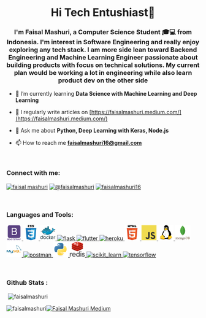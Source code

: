 <!-- ### Hi there I'm Faisal Mashuri👋

- 🔭 I’m currently Studying on Universitas Singaperbangsa Karawang
- 🌱 I’m currently learning Data Scientist and Backend Developer
- 📫 How to reach me: [Linkedin](https://www.linkedin.com/in/faisal-mashuri/) 
- 😄 Pronouns: He/Him
<!--
**FaisalMashuri/FaisalMashuri** is a ✨ _special_ ✨ repository because its `README.md` (this file) appears on your GitHub profile.

Here are some ideas to get you started:


-->

<!-- <img src="https://github-readme-stats.vercel.app/api?username=FaisalMashuri&&show_icons=true&title_color=ffffff&icon_color=bb2acf&text_color=daf7dc&bg_color=151515"> -->
<h1 align="center">Hi Tech Entushiast👋</h1>
<h3 align="center">I'm Faisal Mashuri, a Computer Science Student 🎓💻 from Indonesia. I'm interest in Software Engineering and really enjoy exploring any tech stack. I am more side lean toward Backend Engineering and Machine Learning Engineer passionate about building products with focus on technical solutions. My current plan would be working a lot in engineering while also learn product dev on the other side</h3>

- 🌱 I’m currently learning **Data Science with Machine Learning and Deep Learning**

- 📝 I regularly write articles on [https://faisalmashuri.medium.com/](https://faisalmashuri.medium.com/)

- 💬 Ask me about **Python, Deep Learning with Keras, Node.js**

- 📫 How to reach me **faisalmashuri16@gmail.com**

<br>
<h3 align="left">Connect with me:</h3>
<p align="left">
<a href="https://linkedin.com/in/faisal-mashuri" target="blank"><img align="center" src="https://raw.githubusercontent.com/rahuldkjain/github-profile-readme-generator/master/src/images/icons/Social/linked-in-alt.svg" alt="faisal mashuri" height="30" width="40" /></a>
<a href="https://medium.com/@faisalmashuri" target="blank"><img align="center" src="https://raw.githubusercontent.com/rahuldkjain/github-profile-readme-generator/master/src/images/icons/Social/medium.svg" alt="@faisalmashuri" height="30" width="40" /></a>
<a href="https://www.hackerrank.com/faisalmashuri16" target="blank"><img align="center" src="https://raw.githubusercontent.com/rahuldkjain/github-profile-readme-generator/master/src/images/icons/Social/hackerrank.svg" alt="faisalmashuri16" height="30" width="40" /></a>
</p>
<br>

<h3 align="left">Languages and Tools:</h3>
<p align="left"> <a href="https://getbootstrap.com" target="_blank"> <img src="https://raw.githubusercontent.com/devicons/devicon/master/icons/bootstrap/bootstrap-plain-wordmark.svg" alt="bootstrap" width="40" height="40"/> </a> <a href="https://www.w3schools.com/css/" target="_blank"> <img src="https://raw.githubusercontent.com/devicons/devicon/master/icons/css3/css3-original-wordmark.svg" alt="css3" width="40" height="40"/> </a> <a href="https://www.docker.com/" target="_blank"> <img src="https://raw.githubusercontent.com/devicons/devicon/master/icons/docker/docker-original-wordmark.svg" alt="docker" width="40" height="40"/> </a> <a href="https://flask.palletsprojects.com/" target="_blank"> <img src="https://www.vectorlogo.zone/logos/pocoo_flask/pocoo_flask-icon.svg" alt="flask" width="40" height="40"/> </a> <a href="https://flutter.dev" target="_blank"> <img src="https://www.vectorlogo.zone/logos/flutterio/flutterio-icon.svg" alt="flutter" width="40" height="40"/> </a> <a href="https://heroku.com" target="_blank"> <img src="https://www.vectorlogo.zone/logos/heroku/heroku-icon.svg" alt="heroku" width="40" height="40"/> </a> <a href="https://www.w3.org/html/" target="_blank"> <img src="https://raw.githubusercontent.com/devicons/devicon/master/icons/html5/html5-original-wordmark.svg" alt="html5" width="40" height="40"/> </a> <a href="https://developer.mozilla.org/en-US/docs/Web/JavaScript" target="_blank"> <img src="https://raw.githubusercontent.com/devicons/devicon/master/icons/javascript/javascript-original.svg" alt="javascript" width="40" height="40"/> </a> <a href="https://www.linux.org/" target="_blank"> <img src="https://raw.githubusercontent.com/devicons/devicon/master/icons/linux/linux-original.svg" alt="linux" width="40" height="40"/> </a> <a href="https://www.mongodb.com/" target="_blank"> <img src="https://raw.githubusercontent.com/devicons/devicon/master/icons/mongodb/mongodb-original-wordmark.svg" alt="mongodb" width="40" height="40"/> </a> <a href="https://www.mysql.com/" target="_blank"> <img src="https://raw.githubusercontent.com/devicons/devicon/master/icons/mysql/mysql-original-wordmark.svg" alt="mysql" width="40" height="40"/> </a> <a href="https://postman.com" target="_blank"> <img src="https://www.vectorlogo.zone/logos/getpostman/getpostman-icon.svg" alt="postman" width="40" height="40"/> </a> <a href="https://www.python.org" target="_blank"> <img src="https://raw.githubusercontent.com/devicons/devicon/master/icons/python/python-original.svg" alt="python" width="40" height="40"/> </a> <a href="https://redis.io" target="_blank"> <img src="https://raw.githubusercontent.com/devicons/devicon/master/icons/redis/redis-original-wordmark.svg" alt="redis" width="40" height="40"/> </a> <a href="https://scikit-learn.org/" target="_blank"> <img src="https://upload.wikimedia.org/wikipedia/commons/0/05/Scikit_learn_logo_small.svg" alt="scikit_learn" width="40" height="40"/> </a> <a href="https://www.tensorflow.org" target="_blank"> <img src="https://www.vectorlogo.zone/logos/tensorflow/tensorflow-icon.svg" alt="tensorflow" width="40" height="40"/> </a> </p>
<br>

<h3 align="left">Github Stats :</h3>
<p>&nbsp;<img align="center" src="https://github-readme-stats.vercel.app/api?username=faisalmashuri&show_icons=true&locale=en" alt="faisalmashuri" /></p>

<p><img align="left" src="https://github-readme-stats.vercel.app/api/top-langs/?username=faisalmashuri&show_icons=true&locale=en&layout=compact" alt="faisalmashuri" /></p>

<!-- ![Profile views](https://gpvc.arturio.dev/FaisalMashuri) -->
[![Faisal Mashuri Medium](https://github-readme-medium.vercel.app/?username=FaisalMashuri)](https://https://faisalmashuri.medium.com/)
